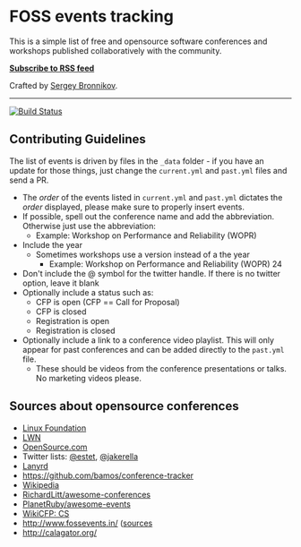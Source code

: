 # FOSS events tracking

This is a simple list of free and opensource software conferences and workshops
published collaboratively with the community.

**[Subscribe to RSS feed](https://bronevichok.ru/ose/conf-rss.xml)**

Crafted by [Sergey Bronnikov](https://bronevichok.ru/).

---

[![Build Status](https://travis-ci.org/ligurio/fossconferences.github.io?branch=master)](https://travis-ci.org/ligurio/fossconferences.github.io)

## Contributing Guidelines

The list of events is driven by files in the ```_data``` folder - if you have
an update for those things, just change the ```current.yml``` and
```past.yml``` files and send a PR.

  - The _order_ of the events listed in ```current.yml``` and ```past.yml```
  dictates the _order_ displayed, please make sure to properly insert events.
  - If possible, spell out the conference name and add the abbreviation. Otherwise just use the abbreviation:
    - Example: Workshop on Performance and Reliability (WOPR)
  - Include the year
    - Sometimes workshops use a version instead of a the year
      - Example: Workshop on Performance and Reliability (WOPR) 24
  - Don't include the @ symbol for the twitter handle. If there is no twitter option, leave it blank
  - Optionally include a status such as:
    - CFP is open (CFP == Call for Proposal)
    - CFP is closed
    - Registration is open
    - Registration is closed
  - Optionally include a link to a conference video playlist. This will only appear for past conferences and can be added directly to the ```past.yml``` file. 
    - These should be videos from the conference presentations or talks. No marketing videos please.  


## Sources about opensource conferences

* [Linux Foundation](http://events.linuxfoundation.org/)
* [LWN](https://lwn.net/Calendar/)
* [OpenSource.com](https://opensource.com/resources/conferences-and-events-monthly)
* Twitter lists: [@estet](https://twitter.com/estet/lists/foss-conferences), [@jakerella](https://twitter.com/jakerella/lists/conferences/members)
* [Lanyrd](http://lanyrd.com/calls/)
* https://github.com/bamos/conference-tracker
* [Wikipedia](https://en.wikipedia.org/wiki/List_of_computer_science_conferences)
* [RichardLitt/awesome-conferences](https://github.com/RichardLitt/awesome-conferences)
* [PlanetRuby/awesome-events](https://github.com/planetruby/awesome-events)
* [WikiCFP: CS](http://www.wikicfp.com/cfp/call?conference=computer%20science)
* http://www.fossevents.in/ ([sources](https://github.com/sunu/fossevents)
* http://calagator.org/
